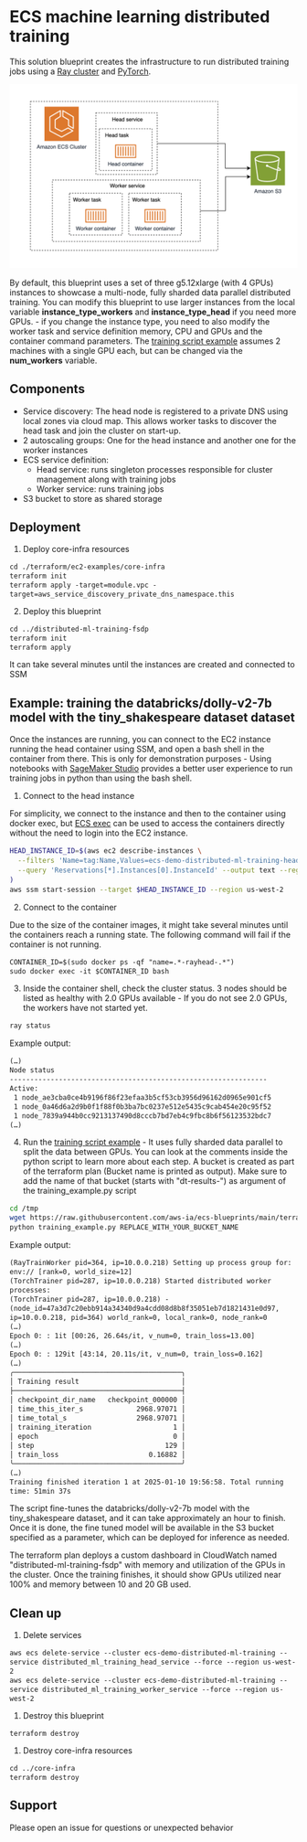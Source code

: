 # ECS machine learning distributed training

This solution blueprint creates the infrastructure to run distributed training jobs using a [Ray cluster](https://docs.ray.io/en/latest/cluster/getting-started.html) and [PyTorch](https://pytorch.org/).

![Distributed ML architecture](../../../docs/distributed-ml-training-architecture.png)

By default, this blueprint uses a set of three g5.12xlarge (with 4 GPUs) instances to showcase a multi-node, fully sharded data parallel distributed training. You can modify this blueprint to use larger instances from the local variable **instance_type_workers** and **instance_type_head** if you need more GPUs. - if you change the instance type, you need to also modify the worker task and service definition memory, CPU and GPUs and the container command parameters. The [training script example](./training_example.py) assumes 2 machines with a single GPU each, but can be changed via the **num_workers** variable.

## Components

* Service discovery: The head node is registered to a private DNS using local zones via cloud map. This allows worker tasks to discover the head task and join the cluster on start-up.
* 2 autoscaling groups: One for the head instance and another one for the worker instances
* ECS service definition:
    * Head service: runs singleton processes responsible for cluster management along with training jobs
    * Worker service: runs training jobs
* S3 bucket to store as shared storage

## Deployment

1. Deploy core-infra resources

```shell
cd ./terraform/ec2-examples/core-infra
terraform init
terraform apply -target=module.vpc -target=aws_service_discovery_private_dns_namespace.this
```

2. Deploy this blueprint

```shell
cd ../distributed-ml-training-fsdp
terraform init
terraform apply
```

It can take several minutes until the instances are created and connected to SSM

## Example: training the databricks/dolly-v2-7b model with the tiny_shakespeare dataset dataset

Once the instances are running, you can connect to the EC2 instance running the head container using SSM, and open a bash shell in the container from there. This is only for demonstration purposes - Using notebooks with [SageMaker Studio](https://aws.amazon.com/sagemaker/) provides a better user experience to run training jobs in python than using the bash shell.

1. Connect to the head instance

For simplicity, we connect to the instance and then to the container using docker exec, but [ECS exec](https://docs.aws.amazon.com/AmazonECS/latest/developerguide/ecs-exec.html) can be used to access the containers directly without the need to login into the EC2 instance.

```bash
HEAD_INSTANCE_ID=$(aws ec2 describe-instances \
  --filters 'Name=tag:Name,Values=ecs-demo-distributed-ml-training-head' 'Name=instance-state-name,Values=running' \
  --query 'Reservations[*].Instances[0].InstanceId' --output text --region us-west-2
)
aws ssm start-session --target $HEAD_INSTANCE_ID --region us-west-2
```

2. Connect to the container

Due to the size of the container images, it might take several minutes until the containers reach a running state. The following command will fail if the container is not running. 

```
CONTAINER_ID=$(sudo docker ps -qf "name=.*-rayhead-.*")
sudo docker exec -it $CONTAINER_ID bash
```

3. Inside the container shell, check the cluster status. 3 nodes should be listed as healthy with 2.0 GPUs available - If you do not see 2.0 GPUs, the workers have not started yet.

```bash
ray status
```

Example output:

```
(…)
Node status
---------------------------------------------------------------
Active:
 1 node_ae3cba0ce4b9196f86f23efaa3b5cf53cb3956d96162d0965e901cf5
 1 node_0a46d6a2d9b0f1f88f0b3ba7bc0237e512e5435c9cab454e20c95f52
 1 node_7839a944b0cc9213137490d8cccb7bd7eb4c9fbc8b6f56123532bdc7
(…)

```

4. Run the [training script example](./training_example.py) - It uses fully sharded data parallel to split the data between GPUs. You can look at the comments inside the python script to learn more about each step. A bucket is created as part of the terraform plan (Bucket name is printed as output). Make sure to add the name of that bucket (starts with "dt-results-") as argument of the training_example.py script

```bash
cd /tmp
wget https://raw.githubusercontent.com/aws-ia/ecs-blueprints/main/terraform/ec2-examples/distributed-ml-training-fsdp/training_example.py
python training_example.py REPLACE_WITH_YOUR_BUCKET_NAME
```

Example output:

```
(RayTrainWorker pid=364, ip=10.0.0.218) Setting up process group for: env:// [rank=0, world_size=12]
(TorchTrainer pid=287, ip=10.0.0.218) Started distributed worker processes:
(TorchTrainer pid=287, ip=10.0.0.218) - (node_id=47a3d7c20ebb914a34340d9a4cdd08d8b8f35051eb7d1821431e0d97, ip=10.0.0.218, pid=364) world_rank=0, local_rank=0, node_rank=0
(…)
Epoch 0: : 1it [00:26, 26.64s/it, v_num=0, train_loss=13.00]
(…)
Epoch 0: : 129it [43:14, 20.11s/it, v_num=0, train_loss=0.162]
(…)
╭─────────────────────────────────────────╮
│ Training result                         │
├─────────────────────────────────────────┤
│ checkpoint_dir_name   checkpoint_000000 │
│ time_this_iter_s             2968.97071 │
│ time_total_s                 2968.97071 │
│ training_iteration                    1 │
│ epoch                                 0 │
│ step                                129 │
│ train_loss                      0.16882 │
╰─────────────────────────────────────────╯
(…)
Training finished iteration 1 at 2025-01-10 19:56:58. Total running time: 51min 37s

```

The script fine-tunes the databricks/dolly-v2-7b model with the tiny_shakespeare dataset, and it can take approximately an hour to finish. Once it is done, the fine tuned model will be available in the S3 bucket specified as a parameter, which can be deployed for inference as needed.

The terraform plan deploys a custom dashboard in CloudWatch  named "distributed-ml-training-fsdp" with memory and utilization of the GPUs in the cluster. Once the training finishes, it should show GPUs utilized near 100% and memory between 10 and 20 GB used.


## Clean up

1. Delete services

```shell
aws ecs delete-service --cluster ecs-demo-distributed-ml-training --service distributed_ml_training_head_service --force --region us-west-2
aws ecs delete-service --cluster ecs-demo-distributed-ml-training --service distributed_ml_training_worker_service --force --region us-west-2
```

1. Destroy this blueprint

```shell
terraform destroy
```

1. Destroy core-infra resources

```shell
cd ../core-infra
terraform destroy

```

## Support

Please open an issue for questions or unexpected behavior
